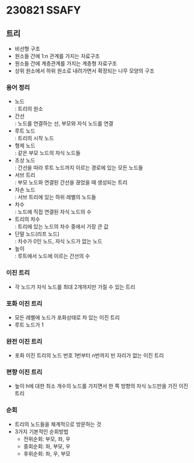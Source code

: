 # 230821 SSAFY
## 트리
* 비선형 구조
* 원소들 간에 1:n 관계를 가지는 자료구조
* 원소들 간에 계층관계를 가지는 계층형 자료구조
* 상위 원소에서 하위 원소로 내려가면서 확장되는 나무 모양의 구조

### 용어 정리
* 노드<br>
: 트리의 원소
* 간선<br>
: 노드를 연결하는 선, 부모와 자식 노드를 연결
* 루트 노드<br>
: 트리의 시작 노드
* 형제 노드<br>
: 같은 부모 노드의 자식 노드들
* 조상 노드<br>
: 간선을 따라 루트 노드까지 이르는 경로에 있는 모든 노드들
* 서브 트리<br>
: 부모 노드와 연결된 간선을 끊었을 때 생성되는 트리
* 자손 노드<br>
: 서브 트리에 있는 하위 레벨의 노드들
* 차수<br>
: 노드에 직접 연결된 자식 노드의 수
* 트리의 차수<br>
: 트리에 있는 노드의 차수 중에서 가장 큰 값
* 단말 노드(리프 노드)<br>
: 차수가 0인 노드, 자식 노드가 없는 노드
* 높이<br>
: 루트에서 노드에 이르는 간선의 수
### 이진 트리
* 각 노드가 자식 노드를 최대 2개까지만 가질 수 있는 트리
### 포화 이진 트리
* 모든 레벨에 노드가 포화상태로 차 있는 이진 트리
* 루트 노드가 1
### 완전 이진 트리
* 포화 이진 트리의 노드 번호 1번부터 n번까지 빈 자리가 없는 이진 트리
### 편향 이진 트리
* 높이 h에 대한 최소 개수의 노드를 가지면서 한 쪽 방향의 자식 노드만을 가진 이진 트리
### 순회
* 트리의 노드들을 체계적으로 방문하는 것
* 3가지 기본적인 순회방법
    * 전위순회: 부모, 좌, 우
    * 중회순회: 좌, 부모, 우
    * 후위순회: 좌, 우, 부모